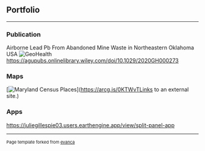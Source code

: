 ## Portfolio

---

### Publication

Airborne Lead  Pb  From Abandoned Mine Waste in Northeastern Oklahoma  USA
![GeoHealth](https://user-images.githubusercontent.com/99560263/192344650-142fa84f-332c-4601-95f3-bd2d071bb869.jpg)
https://agupubs.onlinelibrary.wiley.com/doi/10.1029/2020GH000273


### Maps
[![Maryland Census Places](https://github.com/jmm732/Julie-McDonald-Gillespie.github.io/blob/ea4749d5ab37e46b2e10c11414508a96d3d3c7c2/images/Maryland_Designated_Census_Places.jpg)](https://arcg.is/0KTWvTLinks to an external site.)


### Apps

https://juliegillespie03.users.earthengine.app/view/split-panel-app

---
<p style="font-size:11px">Page template forked from <a href="https://github.com/evanca/quick-portfolio">evanca</a></p>
<!-- Remove above link if you don't want to attibute -->

